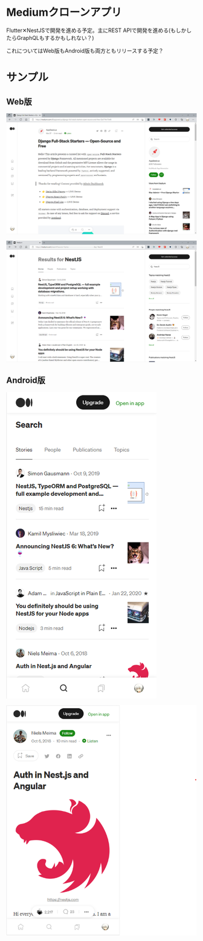 # Mediumクローンアプリ

Flutter✕NestJSで開発を進める予定。主にREST APIで開発を進める(もしかしたらGraphQLもするかもしれない？)

これについてはWeb版もAndroid版も両方ともリリースする予定？

# サンプル

## Web版

![](screenshot/screenshot1.png)

![](screenshot/screenshot2.png)

## Android版

![](screenshot/screenshot3.png)

![](screenshot/screenshot4.png)